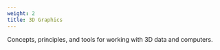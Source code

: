 ```yaml
---
weight: 2
title: 3D Graphics
---
```

Concepts, principles, and tools for working with 3D data and computers.